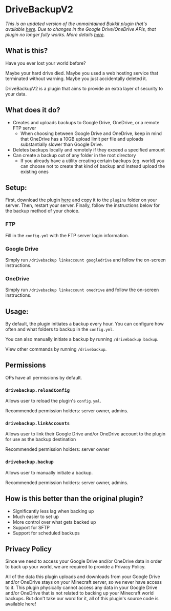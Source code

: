 # DriveBackupV2

*This is an updated version of the unmaintained Bukkit plugin that's available [here](https://dev.bukkit.org/projects/drivebackup). Due to changes in the Google Drive/OneDrive APIs, that plugin no longer fully works. More details [here](https://github.com/MaxMaeder/DriveBackup#how-is-this-better-than-the-original-plugin).*

## What is this?
Have you ever lost your world before?

Maybe your hard drive died. Maybe you used a web hosting service that terminated without warning. Maybe you just accidentally deleted it.

DriveBackupV2 is a plugin that aims to provide an extra layer of security to your data.

## What does it do?
- Creates and uploads backups to Google Drive, OneDrive, or a remote FTP server
  - When choosing between Google Drive and OneDrive, keep in mind that OneDrive has a 10GB upload limit per file and uploads substantially slower than Google Drive.
- Deletes backups locally and remotely if they exceed a specified amount
- Can create a backup out of any folder in the root directory
  - If you already have a utility creating certain backups (eg. world) you can choose not to create that kind of backup and instead upload the existing ones

## Setup:
First, download the plugin [here](https://dev.bukkit.org/projects/drivebackupv2) and copy it to the `plugins` folder on your server. Then, restart your server. Finally, follow the instructions below for the backup method of your choice.

### FTP
Fill in the `config.yml` with the FTP server login information.

### Google Drive
Simply run `/drivebackup linkaccount googledrive` and follow the on-screen instructions.

### OneDrive
Simply run `/drivebackup linkaccount onedrive` and follow the on-screen instructions.

## Usage:
By default, the plugin initiates a backup every hour. You can configure how often and what folders to backup in the `config.yml`.

You can also manually initiate a backup by running `/drivebackup backup`.

View other commands by running `/drivebackup`.

## Permissions
OPs have all permissions by default.

### `drivebackup.reloadConfig`
Allows user to reload the plugin's `config.yml`.

Recommended permission holders: server owner, admins.

### `drivebackup.linkAccounts`
Allows user to link their Google Drive and/or OneDrive account to the plugin for use as the backup destination

Recommended permission holders: server owner

### `drivebackup.backup`
Allows user to manually initiate a backup.

Recommended permission holders: server owner, admins.

## How is this better than the original plugin?
- Significantly less lag when backing up
- Much easier to set up
- More control over what gets backed up
- Support for SFTP
- Support for scheduled backups

## Privacy Policy
Since we need to access your Google Drive and/or OneDrive data in order to back up your world, we are required to provide a Privacy Policy.
 
All of the data this plugin uploads and downloads from your Google Drive and/or OneDrive stays on your Minecraft server, so we never have access to it. This plugin physically cannot access any data in your Google Drive and/or OneDrive that is not related to backing up your Minecraft world backups. But don't take our word for it, all of this plugin's source code is available here!

